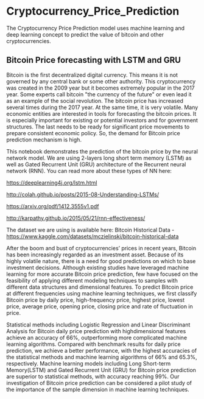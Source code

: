# Cryptocurrency_Price_Prediction
The Cryptocurrency Price Prediction model uses machine learning and deep learning concept to predict the value of bitcoin and other cryptocurrencies.
## Bitcoin Price forecasting with LSTM and GRU
Bitcoin is the first decentralized digital currency. This means it is not governed by any central bank or some other authority. This cryptocurrency was created in the 2009 year but it becomes extremely popular in the 2017 year. Some experts call bitcoin "the currency of the future" or even lead it as an example of the social revolution. The bitcoin price has increased several times during the 2017 year. At the same time, it is very volatile. Many economic entities are interested in tools for forecasting the bitcoin prices. It is especially important for existing or potential investors and for government structures. The last needs to be ready for significant price movements to prepare consistent economic policy. So, the demand for Bitcoin price prediction mechanism is high.

This notebook demonstrates the prediction of the bitcoin price by the neural network model. We are using 2-layers long short term memory (LSTM) as well as Gated Recurrent Unit (GRU) architecture of the Recurrent neural network (RNN). You can read more about these types of NN here:

https://deeplearning4j.org/lstm.html

http://colah.github.io/posts/2015-08-Understanding-LSTMs/

https://arxiv.org/pdf/1412.3555v1.pdf

http://karpathy.github.io/2015/05/21/rnn-effectiveness/

The dataset we are using is available here: Bitcoin Historical Data -
https://www.kaggle.com/datasets/mczielinski/bitcoin-historical-data

After the boom and bust of cryptocurrencies’ prices in recent years, Bitcoin has been increasingly regarded as an investment asset. Because of its highly volatile nature, there is a need for good predictions on which to base investment decisions. Although existing studies have leveraged machine learning for more accurate Bitcoin price prediction, few have focused on the feasibility of applying different modeling techniques to samples with different data structures and dimensional features. To predict Bitcoin price at different
frequencies using machine learning techniques, we first classify Bitcoin price by daily price, high-frequency price, highest price, lowest price, average price, opening price, closing price and rate of fluctuation in price.

Statistical methods including Logistic Regression and Linear Discriminant Analysis for Bitcoin daily price prediction with highdimensional features achieve an accuracy of 66%, outperforming more complicated machine learning algorithms. Compared with benchmark
results for daily price prediction, we achieve a better performance, with the highest accuracies of the statistical methods and machine learning algorithms of 66% and 65.3%, respectively. Machine learning models including Long Short-term Memory(LSTM) and Gated Recurrent Unit (GRU) for Bitcoin price prediction are superior to statistical methods, with accuracy reaching 99%. Our investigation of Bitcoin price prediction can be considered a pilot study of the importance of the sample dimension in machine learning techniques.

